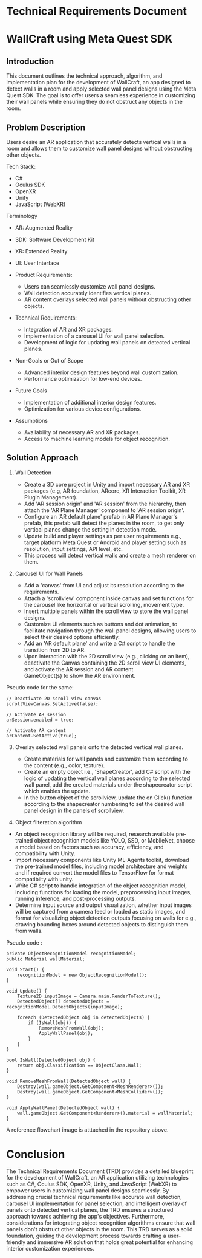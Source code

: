 
# Technical Requirements Document
# WallCraft using Meta Quest SDK

## Introduction

This document outlines the technical approach, algorithm, and implementation plan for the development of WallCraft, an app designed to detect walls in a room and apply selected wall panel designs using the Meta Quest SDK. The goal is to offer users a seamless experience in customizing their wall panels while ensuring they do not obstruct any objects in the room.

## Problem Description
Users desire an AR application that accurately detects vertical walls in a room and allows them to customize wall panel designs without obstructing other objects.

Tech Stack:
 - C#
 - Oculus SDK
 - OpenXR
 - Unity
 - JavaScript (WebXR)

  Terminology
  - AR: Augmented Reality
  - SDK: Software Development Kit
  - XR: Extended Reality
  - UI: User Interface

- Product Requirements:
  - Users can seamlessly customize wall panel designs.
  - Wall detection accurately identifies vertical planes.
  - AR content overlays selected wall panels without obstructing other objects.

- Technical Requirements:
  - Integration of AR and XR packages.
  - Implementation of a carousel UI for wall panel selection.
  - Development of logic for updating wall panels on detected vertical planes.

- Non-Goals or Out of Scope
  - Advanced interior design features beyond wall customization.
  - Performance optimization for low-end devices.

- Future Goals
  - Implementation of additional interior design features.
  - Optimization for various device configurations.

- Assumptions
  - Availability of necessary AR and XR packages.
  - Access to machine learning models for object recognition.

## Solution Approach

1. Wall Detection
   - Create a 3D core project in Unity and import necessary AR and XR packages (e.g, AR foundation, ARcore, XR Interaction Toolkit, XR Plugin Management).
   - Add 'AR session origin' and 'AR session' from the hierarchy, then attach the 'AR Plane Manager' component to 'AR session origin'.
   - Configure an 'AR default plane' prefab in AR Plane Manager's prefab, this prefab will detect the planes in the room, to get only vertical planes change the setting in detection mode.
   - Update build and player settings as per user requirements e.g., target platform Meta Quest or Android and player setting such as resolution, input settings, API level, etc.
   - This process will detect vertical walls and create a mesh renderer on them.
  
2. Carousel UI for Wall Panels
   - Add a 'canvas' from UI and adjust its resolution according to the requirements.
   - Attach a 'scrollview' component inside canvas and set functions for the carousel like horizontal or vertical scrolling, movement type.
   - Insert multiple panels within the scroll view to store the wall panel designs.
   - Customize UI elements such as buttons and dot animation, to facilitate navigation through the wall panel designs, allowing users to select their desired options efficiently.
   - Add an 'AR default plane' and write a C# script to handle the transition from 2D to AR.
   - Upon interaction with the 2D scroll view (e.g., clicking on an item), deactivate the Canvas containing the 2D scroll view UI elements, and activate the AR session and AR content    
     GameObject(s) to show the AR environment.

Pseudo code for the same:

    // Deactivate 2D scroll view canvas
    scrollViewCanvas.SetActive(false);
    
    // Activate AR session
    arSession.enabled = true;
    
    // Activate AR content
    arContent.SetActive(true);

 3. Overlay selected wall panels onto the detected vertical wall planes.
    - Create materials for wall panels and customize them according to the content (e.g., color, texture).
    - Create an empty object i.e., 'ShapeCreator', add C# script with the logic of updating the vertical wall planes according to the selected wall panel, add the created materials under the shapecreator script which enables the update.
    - In the button object of the scrollview, update the on Click() function according to the shapecreator numbering to set the desired wall panel design in the panels of scrollview.

4. Object filteration algorithm
  - An object recognition library will be required, research available pre-trained object recognition models like YOLO, SSD, or MobileNet, choose a model based on factors such as accuracy, efficiency, and compatibility with Unity.
  - Import necessary components like Unity ML-Agents toolkit, download the pre-trained model files, including model architecture and weights and if required convert the model files to TensorFlow for format compatibilty with unity.
  - Write C# script to handle integration of the object recognition model, including functions for loading the model, preprocessing input images, running inference, and post-processing outputs.
  - Determine input source and output visualization, whether input images will be captured from a camera feed or loaded as static images, and format for visualizing object detection outputs focusing on walls for e.g., drawing bounding boxes around detected objects to distinguish them from walls.

Pseudo code :  

    private ObjectRecognitionModel recognitionModel;
    public Material wallMaterial;

    void Start() {
        recognitionModel = new ObjectRecognitionModel();
    }

    void Update() {
        Texture2D inputImage = Camera.main.RenderToTexture();
        DetectedObject[] detectedObjects = recognitionModel.DetectObjects(inputImage);

        foreach (DetectedObject obj in detectedObjects) {
            if (IsWall(obj)) {
                RemoveMeshFromWall(obj);
                ApplyWallPanel(obj);
            }
        }
    }

    bool IsWall(DetectedObject obj) {
        return obj.Classification == ObjectClass.Wall;
    }

    void RemoveMeshFromWall(DetectedObject wall) {
        Destroy(wall.gameObject.GetComponent<MeshRenderer>());
        Destroy(wall.gameObject.GetComponent<MeshCollider>());
    }

    void ApplyWallPanel(DetectedObject wall) {
        wall.gameObject.GetComponent<Renderer>().material = wallMaterial;
    }

A reference flowchart image is atttached in the repository above.

   # Conclusion
   The Technical Requirements Document (TRD) provides a detailed blueprint for the development of WallCraft, an AR application utilizing technologies such as C#, Oculus SDK, OpenXR, Unity, and JavaScript (WebXR) to empower users in customizing wall panel designs seamlessly. By addressing crucial technical requirements like accurate wall detection, carousel UI implementation for panel selection, and intelligent overlay of panels onto detected vertical planes, the TRD ensures a structured approach towards achieving the app's objectives. Furthermore, considerations for integrating object recognition algorithms ensure that wall panels don't obstruct other objects in the room. This TRD serves as a solid foundation, guiding the development process towards crafting a user-friendly and immersive AR solution that holds great potential for enhancing interior customization experiences.

 
